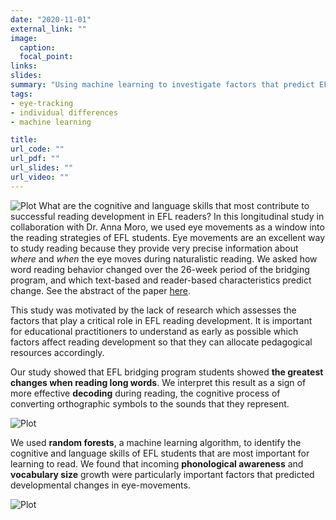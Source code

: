 ```yaml
---
date: "2020-11-01"
external_link: ""
image:
  caption: 
  focal_point: 
links:
slides: 
summary: "Using machine learning to investigate factors that predict EFL reading development. This project was published in [Reading Research Quarterly](https://ila.onlinelibrary.wiley.com/doi/epdf/10.1002/rrq.362/)."
tags:
- eye-tracking
- individual differences
- machine learning

title:
url_code: ""
url_pdf: ""
url_slides: ""
url_video: ""
---
```

![Plot](/img/RRQ-front.png)
What are the cognitive and language skills that most contribute to successful reading development in EFL readers? In this longitudinal study in collaboration with Dr. Anna Moro, we used eye movements as a window into the reading strategies of EFL students. Eye movements are an excellent way to study reading because they provide very precise information about *where* and *when* the eye moves during naturalistic reading. We asked how word reading behavior changed over the 26-week period of the bridging program, and which text-based and reader-based characteristics predict change. See the abstract of the paper [here](https://www.danschmidtke.com/publication/schmidtke2020b/).

This study was motivated by the lack of research which assesses the factors that play a critical role in EFL reading development. It is important for educational practitioners to understand as early as possible which factors affect reading development so that they can allocate pedagogical resources accordingly.

Our study showed that EFL bridging program students showed **the greatest changes when reading long words**. We interpret this result as a sign of more effective **decoding** during reading, the cognitive process of converting orthographic symbols to the sounds that they represent.

![Plot](/img/Figure1.png)

We used **random forests**, a machine learning algorithm, to identify the cognitive and language skills of EFL students that are most important for learning to read. We found that incoming **phonological awareness** and **vocabulary size** growth were particularly important factors that predicted developmental changes in eye-movements.

![Plot](/img/Figure3.png)

<br><br>
